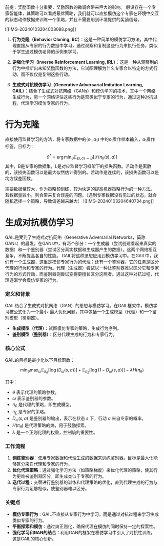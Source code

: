 前提：奖励函数十分重要，奖励函数的微调会带来巨大的影响。
假设存在一个专家智能体，其策略可以看成最优策略，我们就可以直接模仿这个专家在环境中交互的状态动作数据来训练一个策略，并且不需要用到环境提供的奖励信号。

![[IMG-20240103204008088.png]]
1. **行为克隆（Behavior Cloning, BC）**：这是一种简单的模仿学习方法，其中代理直接从专家的行为数据中学习，通过观察和复制这些行为来执行任务，类似于学生通过模仿老师的示例来学习。

2. **逆强化学习（Inverse Reinforcement Learning, IRL）**：这是一种从观察到的行为中推断出未知奖励函数的方法，它试图理解为什么专家会以特定的方式行动，而不仅仅是复制这些行动。

3. **生成式对抗模仿学习（Generative Adversarial Imitation Learning, GAIL）**：结合了生成式对抗网络（GANs）和模仿学习的技术，其中一个网络生成行为，另一个网络评估这些行为是否类似于专家的行为，通过这种对抗过程，代理学习模仿专家的行为。

# 行为克隆

直接使用监督学习的方法，将专家数据中的$(s_1,a_1)$ 中的$s_1$看作样本输入，$a_1$看作标签。目标为：

$$\theta^*=\arg\min_\theta\mathbb{E}_{(s,a)\sim B}[\mathcal{L}(\pi_\theta(s),a)]$$
其中，B是专家的数据集，L是对应监督学习框架下的损失函数。若动作是离散的，该损失函数可以是最大似然估计得到的。若动作是连续的，该损失函数可以是均方误差函数。

需要数据量较大，作为策略预训练，较为快速的提高机器策略行为的一种方法。
若数据量较小，则会带来复合误差的问题。（遇到专家数据没有见过的状态，就会随机选择一个策略，导致偏差越来越大）
![[IMG-20240103204640734.png]]
# 生成对抗模仿学习
GAIL是受到了生成式对抗网络（Generative Adversarial Networks，简称GANs）的启发。在GANs中，有两个部分：一个生成器（尝试创建看起来真实的数据）和一个鉴别器（尝试区分真实数据和生成器产生的数据）。这两个网络相互竞争，不断提高各自的性能。
GAIL将这种思想应用到模仿学习中。在GAIL中，我们有一个生成器，这里是模仿专家行为的代理；还有一个鉴别器，它的任务是区分代理的行为和专家的行为。代理（生成器）尝试以一种让鉴别器难以区分它和专家行为的方式行动，而鉴别器则尝试变得更擅长区分这两者。通过这种对抗过程，代理逐渐学会模仿专家的行为。

### 定义和背景

GAIL结合了生成式对抗网络（GAN）的思想与模仿学习。在GAIL框架中，模仿学习被公式化为一个最小-最大优化问题，其中包括一个生成模型（代理）和一个鉴别模型（鉴别器）。

- **生成模型（代理）**：试图模仿专家的策略，生成行为序列。
- **鉴别模型（鉴别器）**：区分代理生成的行为和专家行为。

### 核心公式

GAIL的目标是最小化以下目标函数：

$$ \min_{\theta} \max_{\omega} \mathbb{E}_{\pi_{\theta}}[\log(D_{\omega}(s,a))] + \mathbb{E}_{\pi_{E}}[\log(1 - D_{\omega}(s,a))] - \lambda H(\pi_{\theta}) $$

其中：

- $\theta$ 表示代理的策略参数。
- $\omega$ 表示鉴别器的参数。
- $\pi_{\theta}$ 是代理的策略，即生成模型。
- $\pi_{E}$ 是专家的策略。
- $D_{\omega}(s,a)$ 是鉴别器的输出，表示在状态 $s$ 下，行动 $a$ 来自专家的概率。
- $H(\pi_{\theta})$ 是代理策略的熵，用于鼓励探索。
- $\lambda$ 是一个正则化项的权重，控制熵的重要性。

### 工作流程

1. **训练鉴别器**：使用专家数据和代理生成的数据来训练鉴别器。目标是最大化能够区分来自代理和专家的行为。
2. **优化代理策略**：通过强化学习方法（如策略梯度）来优化代理的策略，使其行为更难被鉴别器区分，即生成类似于专家的行为。
3. **迭代过程**：交替进行鉴别器的训练和代理策略的优化，直到代理生成的行为与专家行为足够相似，使鉴别器难以区分。

### 关键点

- **模仿专家行为**：GAIL不直接从专家行为中学习，而是通过对抗过程来学习生成类似专家的行为。
- **平衡探索和模仿**：通过熵正则化，确保代理在模仿的同时保持一定的探索性。
- **强化学习和GAN的结合**：利用GAN的框架在模仿学习中引入了对抗性训练，这是GAIL的核心创新。







